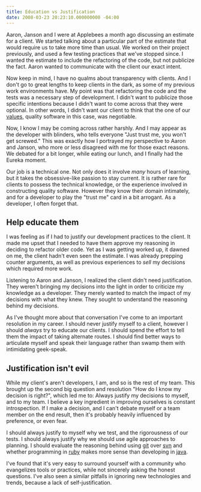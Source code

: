 ```yaml
---
title: Education vs Justification
date: 2008-03-23 20:23:10.000000000 -04:00
---
```

Aaron, Janson and I were at Applebees a month ago discussing an estimate for a client. We started talking about a particular part of the estimate that would require us to take more time than usual. We worked on their project previously, and used a few testing practices that we've stopped since. I wanted the estimate to include the refactoring of the code, but not publicize the fact. Aaron wanted to communicate with the client our exact intent.

Now keep in mind, I have no qualms about transparency with clients. And I don't go to great lengths to keep clients in the dark, as some of my previous work environments have. My point was that refactoring the code and the tests was a necessary step of development. I didn't want to publicize those specific intentions because I didn't want to come across that they were optional. In other words, I didn't want our client to think that the one of our  [values](http://weblog.raganwald.com/2006/08/difference-between-values-and.html), quality software in this case, was negotiable.

Now, I know I may be coming across rather harshly. And I may appear as the developer with blinders, who tells everyone "Just trust me, you won't get screwed." This was exactly how I portrayed my perspective to Aaron and Janson, who more or less disagreed with me for those exact reasons. We debated for a bit longer, while eating our lunch, and I finally had the Eureka moment.

Our job is a technical one. Not only does it involve *many* hours of learning, but it takes the obsessive-like passion to stay current. It is rather rare for clients to possess the technical knowledge, or the experience involved in constructing quality software. However they know their domain intimately, and for a developer to play the "trust me" card in a bit arrogant. As a developer, I often forget that.

## Help educate them

I was feeling as if I had to justify our development practices to the client. It made me upset that I needed to have them approve my reasoning in deciding to refactor older code. Yet as I was getting worked up, it dawned on me, the client hadn't even seen the estimate. I was already prepping counter arguments, as well as previous experiences to _sell_ my decisions which required more work.

Listening to Aaron and Janson, I realized the client didn't need justification. They weren't bringing my decisions into the light in order to criticize my knowledge as a developer. They merely wanted to match the impact of my decisions with what they knew. They sought to understand the reasoning behind my decisions.

As I've thought more about that conversation I've come to an important resolution in my career. I should never justify myself to a client, however I should _always_ try to educate our clients. I should spend the effort to tell them the impact of taking alternate routes. I should find better ways to articulate myself and speak their language rather than swamp them with intimidating geek-speak.

## Justification isn't evil

While my client's aren't developers, I am, and so is the rest of my team. This brought up the second big question and resolution "How do I know my decision is right?", which led me to: Always justify my decisions to myself, and to my team. I believe a key ingredient in improving ourselves is constant introspection. If I make a decision, and I can't debate myself or a team member on the end result, then it's probably heavily influenced by preference, or even fear.

I should always justify to myself why we test, and the rigorousness of our tests. I should always justify why we should use agile approaches to planning. I should evaluate the reasoning behind using [git](http://git.or.cz/) over [svn](http://subversion.tigris.org/) and whether programming in [ruby](http://www.ruby-lang.org/en/) makes more sense than developing in [java](http://www.sun.com/java/).

I've found that it's very easy to surround yourself with a community who evangelizes tools or practices, while not sincerely asking the honest questions. I've also seen a similar pitfalls in ignoring new technologies and trends, because a lack of self-justification.
